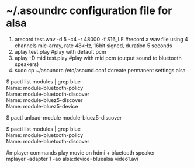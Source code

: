 # ~/.asoundrc configuration file for alsa
1. arecord test.wav -d 5 -c4 -r 48000 -f S16_LE #record a wav file using 4 channels mic-array, rate 48kHz, 16bit signed, duration 5 seconds  
2. aplay test.play #play with default pcm  
3. aplay -D mid test.play #play with mid pcm (output sound to bluetooth speakers)  
4. sudo cp ~/asoundrc /etc/asound.conf #create permanent settings alsa  

$ pactl list modules | grep blue  
	Name: module-bluetooth-policy  
	Name: module-bluetooth-discover  
	Name: module-bluez5-discover  
	Name: module-bluez5-device  
  
$ pactl unload-module module-bluez5-discover  
  
$ pactl list modules | grep blue  
	Name: module-bluetooth-policy  
	Name: module-bluetooth-discover  
	
#mplayer commands play movie on hdmi + bluetooth speaker  
mplayer -adapter 1 -ao alsa:device=bluealsa video1.avi  
